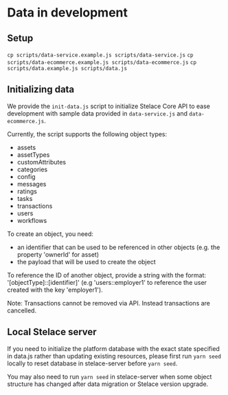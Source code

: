 # Data in development

## Setup

`cp scripts/data-service.example.js scripts/data-service.js`
`cp scripts/data-ecommerce.example.js scripts/data-ecommerce.js`
`cp scripts/data.example.js scripts/data.js`

## Initializing data

We provide the `init-data.js` script to initialize Stelace Core API to ease development with sample data provided in `data-service.js` and `data-ecommerce.js`.

Currently, the script supports the following object types:

- assets
- assetTypes
- customAttributes
- categories
- config
- messages
- ratings
- tasks
- transactions
- users
- workflows

To create an object, you need:

- an identifier that can be used to be referenced in other objects (e.g. the property 'ownerId' for asset)
- the payload that will be used to create the object

To reference the ID of another object, provide a string with the format: '[objectType]::[identifier]' (e.g 'users::employer1' to reference the user created with the key 'employer1').

Note: Transactions cannot be removed via API. Instead transactions are cancelled.

## Local Stelace server

If you need to initialize the platform database with the exact state specified in data.js rather than updating existing resources, please first run `yarn seed` locally to reset database in stelace-server before `yarn seed`.

You may also need to run `yarn seed` in stelace-server when some object structure has changed after data migration or Stelace version upgrade.
